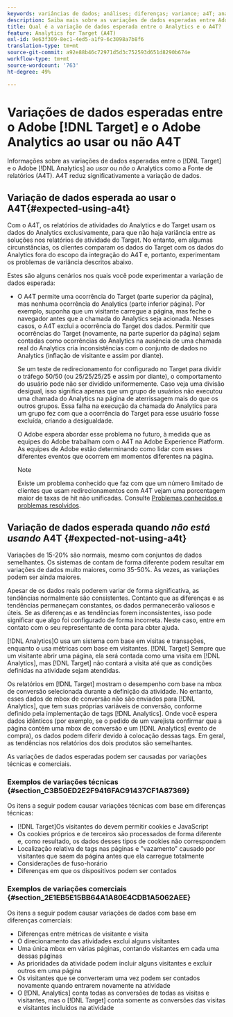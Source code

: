 ```yaml
---
keywords: variâncias de dados; análises; diferenças; variance; a4T; analytics para target; análises como fonte de relatórios; discrepâncias; discrepância
description: Saiba mais sobre as variações de dados esperadas entre Adobe [!DNL Target] and Analytics when not using Analytics for [!DNL Target] (A4T), o que elimina a variância de dados completamente.
title: Qual é a variação de dados esperada entre o Analytics e o A4T?
feature: Analytics for Target (A4T)
exl-id: 9e63f309-8ec1-4ed5-a1f9-6c3098a7b8f6
translation-type: tm+mt
source-git-commit: a92e88b46c72971d5d3c752593d651d8290b674e
workflow-type: tm+mt
source-wordcount: '763'
ht-degree: 49%

---
```


# Variações de dados esperadas entre o Adobe [!DNL Target] e o Adobe Analytics ao usar ou não A4T

Informações sobre as variações de dados esperadas entre o [!DNL Target] e o Adobe [!DNL Analytics] ao *usar* ou *não* o Analytics como a Fonte de relatórios (A4T). A4T reduz significativamente a variação de dados.

## Variação de dados esperada ao usar o A4T{#expected-using-a4t}

Com o A4T, os relatórios de atividades do Analytics e do Target usam os dados do Analytics exclusivamente, para que não haja variância entre as soluções nos relatórios de atividade do Target. No entanto, em algumas circunstâncias, os clientes comparam os dados do Target com os dados do Analytics fora do escopo da integração do A4T e, portanto, experimentam os problemas de variância descritos abaixo.

Estes são alguns cenários nos quais você pode experimentar a variação de dados esperada:

* O A4T permite uma ocorrência do Target (parte superior da página), mas nenhuma ocorrência do Analytics (parte inferior página). Por exemplo, suponha que um visitante carregue a página, mas feche o navegador antes que a chamada do Analytics seja acionada. Nesses casos, o A4T exclui a ocorrência do Target dos dados. Permitir que ocorrências do Target (novamente, na parte superior da página) sejam contadas como ocorrências do Analytics na ausência de uma chamada real do Analytics cria inconsistências com o conjunto de dados no Analytics (inflação de visitante e assim por diante).

   Se um teste de redirecionamento for configurado no Target para dividir o tráfego 50/50 (ou 25/25/25/25 e assim por diante), o comportamento do usuário pode não ser dividido uniformemente. Caso veja uma divisão desigual, isso significa apenas que um grupo de usuários não executou uma chamada do Analytics na página de aterrissagem mais do que os outros grupos. Essa falha na execução da chamada do Analytics para um grupo fez com que a ocorrência do Target para esse usuário fosse excluída, criando a desigualdade.

   O Adobe espera abordar esse problema no futuro, à medida que as equipes do Adobe trabalham com o A4T na Adobe Experience Platform. As equipes de Adobe estão determinando como lidar com esses diferentes eventos que ocorrem em momentos diferentes na página.

   >[!NOTE]
   >
   >Existe um problema conhecido que faz com que um número limitado de clientes que usam redirecionamentos com A4T vejam uma porcentagem maior de taxas de hit não unificadas. Consulte [Problemas conhecidos e problemas resolvidos](/help/r-release-notes/known-issues-resolved-issues.md#redirect).

## Variação de dados esperada quando *não está usando* A4T   {#expected-not-using-a4t}

Variações de 15-20% são normais, mesmo com conjuntos de dados semelhantes. Os sistemas de contam de forma diferente podem resultar em variações de dados muito maiores, como 35-50%. Às vezes, as variações podem ser ainda maiores.

Apesar de os dados reais poderem variar de forma significativa, as tendências normalmente são consistentes. Contanto que as diferenças e as tendências permaneçam constantes, os dados permanecerão valiosos e úteis. Se as diferenças e as tendências forem inconsistentes, isso pode significar que algo foi configurado de forma incorreta. Neste caso, entre em contato com o seu representante de conta para obter ajuda.

[!DNL Analytics]O usa um sistema com base em visitas e transações, enquanto o usa métricas com base em visitantes. [!DNL Target] Sempre que um visitante abrir uma página, ela será contada como uma visita em [!DNL Analytics], mas [!DNL Target] não contará a visita até que as condições definidas na atividade sejam atendidas.

Os relatórios em [!DNL Target] mostram o desempenho com base na mbox de conversão selecionada durante a definição da atividade. No entanto, esses dados de mbox de conversão não são enviados para [!DNL Analytics], que tem suas próprias variáveis de conversão, conforme definido pela implementação de tags [!DNL Analytics]. Onde você espera dados idênticos (por exemplo, se o pedido de um varejista confirmar que a página contém uma mbox de conversão e um [!DNL Analytics] evento de compra), os dados podem diferir devido à colocação dessas tags. Em geral, as tendências nos relatórios dos dois produtos são semelhantes.

As variações de dados esperadas podem ser causadas por variações técnicas e comerciais.

### Exemplos de variações técnicas   {#section_C3B50ED2E2F9416FAC91437CF1A87369}

Os itens a seguir podem causar variações técnicas com base em diferenças técnicas:

* [!DNL Target]Os visitantes do devem permitir cookies e JavaScript
* Os cookies próprios e de terceiros são processados de forma diferente e, como resultado, os dados desses tipos de cookies não correspondem
* Localização relativa de tags nas páginas e &quot;vazamento&quot; causado por visitantes que saem da página antes que ela carregue totalmente
* Considerações de fuso-horário
* Diferenças em que os dispositivos podem ser contados

### Exemplos de variações comerciais   {#section_2E1EB5E15BB64A1A80E4CDB1A5062AEE}

Os itens a seguir podem causar variações de dados com base em diferenças comerciais:

* Diferenças entre métricas de visitante e visita
* O direcionamento das atividades exclui alguns visitantes
* Uma única mbox em várias páginas, contando visitantes em cada uma dessas páginas
* As prioridades da atividade podem incluir alguns visitantes e excluir outros em uma página
* Os visitantes que se converteram uma vez podem ser contados novamente quando entrarem novamente na atividade
* O [!DNL Analytics] conta todas as conversões de todas as visitas e visitantes, mas o [!DNL Target] conta somente as conversões das visitas e visitantes incluídos na atividade
